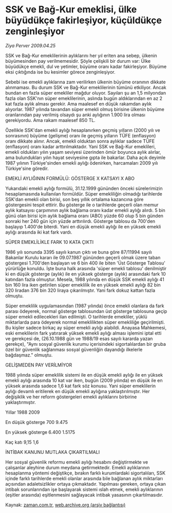 # SSK ve Bağ-Kur emeklisi, ülke büyüdükçe  fakirleşiyor, küçüldükçe zenginleşiyor

*Ziya Perver 2009.04.25*

<tr><td class="metin" colspan="2" style="padding-top: 20px; padding-left: 5px; padding-right: 10px;">SSK ve Bağ-Kur emeklilerinin aylıklarını her yıl eriten ana sebep, ülkenin büyümesinden pay verilmemesidir. Şöyle çelişkili bir durum var: Ülke büyüdükçe emekli, dul ve yetimler, büyüme oranı kadar fakirleşiyor. Büyüme eksi çıktığında ise bu kesimler görece zenginleşiyor.</td></tr><tr><td class="metin" colspan="2" style="padding-top: 20px; padding-left: 5px; padding-right: 10px;"><p> Sebebi ise emekli aylıklarına zam verilirken ülkenin büyüme oranının dikkate alınmaması. Bu durum SSK ve Bağ-Kur emeklilerinin tümünü etkiliyor. Ancak bundan en fazla süper emekliler mağdur oluyor. Sayıları şu an 1,5 milyondan fazla olan SSK'nın süper emeklilerinin, aslında bugün aldıklarından en az 2 kat fazla aylık alması gerekir. Ama maalesef en düşük rakamdan aylık alıyorlar. 1987 yılında tavandan süper emekli olmuş birisine ülkenin büyüme oranlarından pay verilmiş olsaydı şu anki aylığının 1.900 lira olması gerekiyordu. Ama rakam maalesef 850 TL. 
<p> Özellikle SSK'dan emekli aylığı hesaplanırken geçmiş yılların (2000 yılı ve sonrasının) büyüme (gelişme) oranı ile geçmiş yılların TÜFE (enflasyon) oranı dikkate alınır. Ancak, emekli olduktan sonra aylıklar sadece TÜFE (enflasyon) oranı kadar arttırılmaktadır. Yani SSK ve Bağ-Kur emeklileri, emekli oldukları yılın yaşam seviyesi üzerinden ömür boyunca aylık alırlar, ama bulundukları yılın hayat seviyesine gıpta ile bakarlar. Daha açık deyimle 1987 yılının Türkiye'sinden emekli aylığı ödenirken, harcamaları 2009 yılı Türkiye'sine göredir.
<p>EMEKLİ AYLIĞININ FORMÜLÜ: GÖSTERGE X KATSAYI X ABO
<p>Yukarıdaki emekli aylığı formülü, 31.12.1999 gününden önceki sürelerimizin hesaplamasında kullanılan formüldür. Süper emekliliğin olmadığı tarihlerde SSK'dan emekli olan birisi, son beş yıllık ortalama kazancına göre göstergesini tespit ettirir. Bu gösterge ile o tarihlerde geçerli olan memur aylık katsayısı çarpımının aylık bağlama oranı kadar emekli aylığı alırdı. 5 bin günü olan birisi için aylık bağlama oranı (ABO) yüzde 60 olup 5 bin günden sonraki her 240 gün için yüzde arttırılırdı. Gösterge tablosu da 700'den başlayıp 1.400'de biterdi. Yani en düşük emekli aylığı ile en yüksek emekli aylığı arasında iki kat fark vardı.
<p>SÜPER EMEKLİLİKLE FARK 10 KATA ÇIKTI 
<p>1986 yılı sonunda 3395 sayılı kanun çıktı ve buna göre 87/11994 sayılı Bakanlar Kurulu kararı ile 09.07.1987 gününden geçerli olmak üzere taban göstergesi 1.700'den başlayan ve 6 bin 400 ile biten 'Üst Gösterge Tablosu' yürürlüğe konuldu. İşte buna halk arasında 'süper emekli tablosu' denilmiştir ki en düşük gösterge (aylık) ile en yüksek gösterge (aylık) arasındaki fark 10 katından fazla olmuştur. Mesela, 1988 yılında en düşük SSK emekli aylığı 41 bin 160 lira iken getirilen süper emeklilik ile en yüksek emekli aylığı 82 bin 320 liradan 376 bin 320 liraya çıkarılmıştır. Yani fark dokuz kattan fazla olmuştu. 
<p> Süper emeklilik uygulamasından (1987 yılında) önce emekli olanlara da fark parası ödeyerek, normal gösterge tablosundan üst gösterge tablosuna geçip süper emekli edilecekleri ilan edilmişti. O tarihlerde emekliler, yüklü miktarlarda para ödeyerek normal emeklilikten süper emekliliğe geçirilmişti. Bu kişiler sadece birkaç ay süper emekli aylığı alabildi. Anayasa Mahkemesi, eski emeklilerin fark yatırarak yüksek emekli aylığı alması işlemini iptal etti ve gerekçesi de, (26.10.1988 gün ve 1988/19 esas sayılı kararda yazan gerekçe), "Aynı sosyal güvenlik kurumu içerisindeki sigortalılardan bir gruba özel bir güvenlik sağlanması sosyal güvenliğin dayandığı ilkelerle bağdaşmaz." olmuştu.
<p>GELİŞMEDEN PAY VERİLMİYOR 
<p>1988 yılında süper emeklilik sistemi ile en düşük emekli aylığı ile en yüksek emekli aylığı arasında 10 kat var iken, bugün (2009 yılında) en düşük ile en yüksek arasında sadece 1,6 kat fark söz konusu. Yani süper emeklilerin aylığı devamlı eritilerek en düşük emekli aylığına yaklaştırılmıştır. Her değişiklik ve her reform göstergeleri emekli aylıklarını birbirine yaklaştırmıştır.
<p>Yıllar 1988 2009 
<p>En düşük gösterge 700 9.475 
<p>En yüksek gösterge 6.400 1.5175 
<p>Kaç katı 9,15 1,6 
<p>İNTİBAK KANUNU MUTLAKA ÇIKARTILMALI 
<p>Her sosyal güvenlik reformu emekli aylığı hesabını değiştirmekte ve çalışanlar aleyhine durum meydana getirmektedir. Emekli aylıklarının hesaplanma yöntemi değiştikçe, bırakın farklı kurumlardaki sigortalıları, SSK içinde farklı tarihlerde emekli olanlar arasında bile bağlanan aylık miktarları açısından adaletsizlikler ortaya çıkmaktadır. Yapılması gereken, ortaya çıkan intibak sorunlarından işe başlayarak sistemi ıslah etmek, emekli aylıklarının (eşitler arasında) eşitlenmesini sağlayacak intibak yasasının çıkartılmasıdır. <br/></p></p></p></p></p></p></p></p></p></p></p></p></p></p></p></td></tr>

Kaynak: [zaman.com.tr](http://zaman.com.tr/yazar.do?yazino=841355), [web.archive.org (arşiv bağlantısı)](http://web.archive.org/web/20090426053231/http://www.zaman.com.tr:80/yazar.do?yazino=841355)
